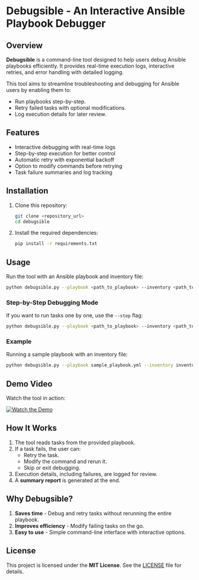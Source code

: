 # Debugsible - An Interactive Ansible Playbook Debugger

##  Overview

**Debugsible** is a command-line tool designed to help users debug Ansible playbooks efficiently. It provides real-time execution logs, interactive retries, and error handling with detailed logging.  

This tool aims to streamline troubleshooting and debugging for Ansible users by enabling them to:
- Run playbooks step-by-step.
- Retry failed tasks with optional modifications.
- Log execution details for later review.

##  Features

- Interactive debugging with real-time logs  
- Step-by-step execution for better control  
- Automatic retry with exponential backoff  
- Option to modify commands before retrying  
- Task failure summaries and log tracking  

##  Installation

1. Clone this repository:
   ```bash
   git clone <repository_url>
   cd debugsible
   ```

2. Install the required dependencies:
   ```bash
   pip install -r requirements.txt
   ```

##  Usage

Run the tool with an Ansible playbook and inventory file:

```bash
python debugsible.py --playbook <path_to_playbook> --inventory <path_to_inventory>
```

### Step-by-Step Debugging Mode

If you want to run tasks one by one, use the `--step` flag:

```bash
python debugsible.py --playbook <path_to_playbook> --inventory <path_to_inventory> --step
```

### Example

Running a sample playbook with an inventory file:

```bash
python debugsible.py --playbook sample_playbook.yml --inventory inventory.ini
```

##  Demo Video

Watch the tool in action:

[![Watch the Demo](https://img.shields.io/badge/Watch%20Demo-Click%20Here-blue)](<https://youtu.be/GWJLOYVef48>)

## How It Works

1. The tool reads tasks from the provided playbook.
2. If a task fails, the user can:
   - Retry the task.
   - Modify the command and rerun it.
   - Skip or exit debugging.
3. Execution details, including failures, are logged for review.
4. A **summary report** is generated at the end.

##  Why Debugsible?

1. **Saves time** - Debug and retry tasks without rerunning the entire playbook.  
2. **Improves efficiency** - Modify failing tasks on the go.  
3. **Easy to use** - Simple command-line interface with interactive options.  

##  License

This project is licensed under the **MIT License**. See the [LICENSE](https://github.com/Saru2003/debugsible/blob/main/LICENSE) file for details.
